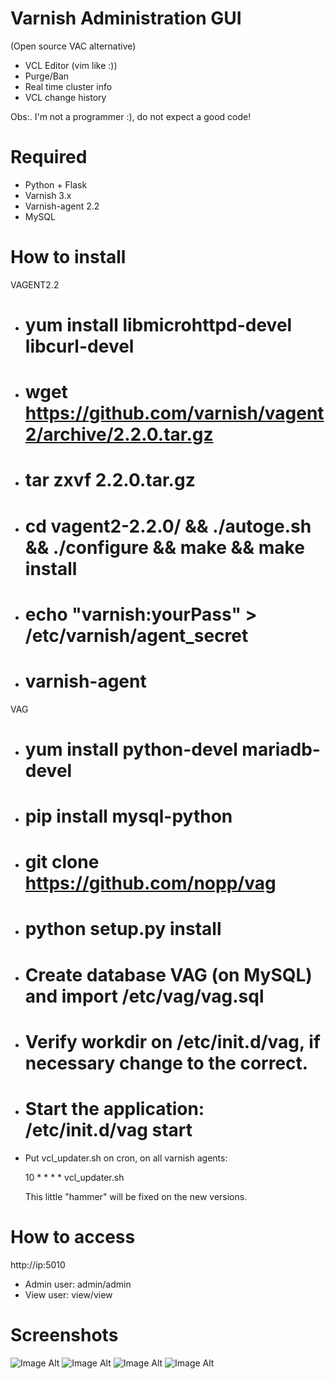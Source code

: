 Varnish Administration GUI 
=============================
(Open source VAC alternative)

* VCL Editor (vim like :))
* Purge/Ban
* Real time cluster info
* VCL change history

Obs:. I'm not a programmer :), do not expect a good code!

Required
========

* Python + Flask
* Varnish 3.x
* Varnish-agent 2.2
* MySQL

How to install
==============

VAGENT2.2
* # yum install libmicrohttpd-devel libcurl-devel
* # wget https://github.com/varnish/vagent2/archive/2.2.0.tar.gz
* # tar zxvf 2.2.0.tar.gz
* # cd vagent2-2.2.0/ && ./autoge.sh && ./configure && make && make install
* # echo "varnish:yourPass" > /etc/varnish/agent_secret
* # varnish-agent

VAG
* # yum install python-devel mariadb-devel
* # pip install mysql-python
* # git clone https://github.com/nopp/vag
* # python setup.py install
* # Create database VAG (on MySQL) and import /etc/vag/vag.sql
* # Verify workdir on /etc/init.d/vag, if necessary change to the correct.
* # Start the application: /etc/init.d/vag start
* Put vcl_updater.sh on cron, on all varnish agents: 

  10 * * * * vcl_updater.sh
  
  This little "hammer" will be fixed on the new versions.

How to access
=============

http://ip:5010

* Admin user: admin/admin
* View user: view/view

Screenshots
===========
![Image Alt](http://i66.tinypic.com/whzc.png)
![Image Alt](http://i67.tinypic.com/w9tzb8.png)
![Image Alt](http://i67.tinypic.com/29xuhlj.png)
![Image Alt](http://i65.tinypic.com/25in39w.png)
